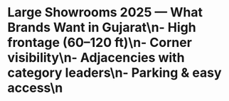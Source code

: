 # Large Showrooms 2025 — What Brands Want in Gujarat\n- High frontage (60–120 ft)\n- Corner visibility\n- Adjacencies with category leaders\n- Parking & easy access\n